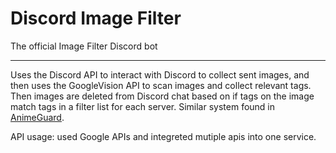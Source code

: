# Discord Image Filter
The official Image Filter Discord bot

<hr/>

Uses the Discord API to interact with Discord to collect sent images, and then uses the GoogleVision API to scan images and collect relevant tags. Then images are deleted from Discord chat based on if tags on the image match tags in a filter list for each server. Similar system found in [AnimeGuard](https://github.com/BlizardWizard/AnimeGuard).

API usage: used Google APIs and integreted mutiple apis into one service.

